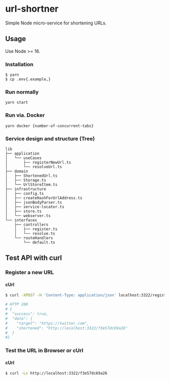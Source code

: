 # url-shortner

Simple Node micro-service for shortening URLs.

## Usage

Use Node >= 16.

### Installation

```
$ yarn
$ cp .env{.example,}
```

### Run normally

`yarn start`

### Run via. Docker

`yarn docker {number-of-concurrent-tabs}`

### Service design and structure (Tree)

```
lib
├── application
│   └── useCases
│       ├── registerNewUrl.ts
│       └── resolveUrl.ts
├── domain
│   ├── ShortenedUrl.ts
│   ├── Storage.ts
│   └── UrlStoreItem.ts
├── infrastructure
│   ├── config.ts
│   ├── createHashForUrlAddress.ts
│   ├── jsonBodyParser.ts
│   ├── service-locator.ts
│   ├── store.ts
│   └── webserver.ts
└── interfaces
    ├── controllers
    │   ├── register.ts
    │   └── resolve.ts
    └── routeHandlers
        └── default.ts
```

## Test API with curl

### Register a new URL

#### cUrl

```bash
$ curl -XPOST -H 'Content-Type: application/json' localhost:3322/register --data '{"ttlSeconds": 10000000, "address": "https://twitter.com"}'

# HTTP 200
# {
#  "success": true,
#  "data": {
#    "target": "https://twitter.com",
#    "shortened": "http://localhost:3322/f3e57dc69a26"
#  }
#}
```

### Test the URL in Browser or cUrl

#### cUrl

```bash
$ curl -Lv http://localhost:3322/f3e57dc69a26
```

